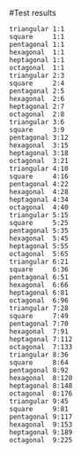 #Test results

    triangular 1:1
    square	   1:1
    pentagonal 1:1
    hexagonal  1:1
    heptagonal 1:1
    octagonal  1:1
    triangular 2:3
    square	   2:4
    pentagonal 2:5
    hexagonal  2:6
    heptagonal 2:7
    octagonal  2:8
    triangular 3:6
    square	   3:9
    pentagonal 3:12
    hexagonal  3:15
    heptagonal 3:18
    octagonal  3:21
    triangular 4:10
    square	   4:16
    pentagonal 4:22
    hexagonal  4:28
    heptagonal 4:34
    octagonal  4:40
    triangular 5:15
    square	   5:25
    pentagonal 5:35
    hexagonal  5:45
    heptagonal 5:55
    octagonal  5:65
    triangular 6:21
    square	   6:36
    pentagonal 6:51
    hexagonal  6:66
    heptagonal 6:81
    octagonal  6:96
    triangular 7:28
    square	   7:49
    pentagonal 7:70
    hexagonal  7:91
    heptagonal 7:112
    octagonal  7:133
    triangular 8:36
    square	   8:64
    pentagonal 8:92
    hexagonal  8:120
    heptagonal 8:148
    octagonal  8:176
    triangular 9:45
    square	   9:81
    pentagonal 9:117
    hexagonal  9:153
    heptagonal 9:189
    octagonal  9:225
